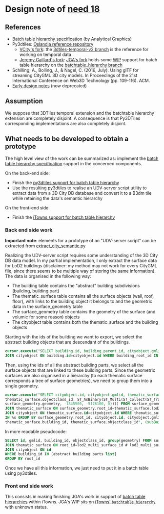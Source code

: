 # Design note of [need 18](https://github.com/MEPP-team/RICT/blob/master/Doc/Devel/Needs/Need018.md)

## References
 * [Batch table hierarchy specification](https://github.com/AnalyticalGraphicsInc/3d-tiles/blob/master/TileFormats/BatchTable/README.md#hierarchy) (by Analytical Graphics)
 * Py3dtiles: [Oslandia reference repository](https://github.com/Oslandia/py3dtiles)
    * [VCity's fork](https://github.com/MEPP-team/py3dtiles): the [3dtiles-temporal-v2 branch](https://github.com/MEPP-team/py3dtiles/tree/3dtiles-temporal-v2) is the reference for working on temporal data
    * [Jeremy Gaillard's fork](https://github.com/Jeremy-Gaillard/py3dtiles): [JGA's fork](https://github.com/Jeremy-Gaillard/py3dtiles) holds some [WIP](https://en.wikipedia.org/wiki/Work_in_process) support for batch table hierarchy on the [batchtable_hierarchy branch](https://github.com/iTowns/itowns/tree/batchtable_hierarchy)
 * Schilling, A., Bolling, J., & Nagel, C. (2016, July). Using glTF for streaming CityGML 3D city models. In Proceedings of the 21st International Conference on Web3D Technology (pp. 109-116). ACM.
 * [Early design notes](DesignNote018-Early_notes.md) (now deprecated)

## Assumption
We suppose that 3DTiles temporal extension and the batchtable hierarchy extension are completely disjoint.
A consequence is that Py3DTiles corresponding implementations are also completely disjoint.

## What needs to be developed to obtain a prototype
The high level view of the work can be summarized as: implement the [batch table hierarchy specification](https://github.com/AnalyticalGraphicsInc/3d-tiles/blob/master/TileFormats/BatchTable/README.md#hierarchy) support in the concerned components.

On the back-end side:
 * Finish the [py3dtiles support for batch table hierarchy](https://github.com/Jeremy-Gaillard/py3dtiles/tree/bt_hierarchy)
 * Use the resulting py3dtiles to realise an UDV-server script utility to extract data from a 3D City DB database and convert it to a B3dm tile while retaining the data's semantic hierarchy

On the front-end side  
* Finish the [iTowns support for batch table hierarchy](https://github.com/iTowns/itowns/tree/batchtable_hierarchy)

### Back end side work

**Important note**: elements for a prototype of an "UDV-server script" can be extracted from 
[extract_city_semantic.py](https://github.com/MEPP-team/UDV-server/blob/semantic_hierarchy/ExtractCityData/extract_city_semantic.py)

Realizing the UDV-server script requires some understanding of the 3D City DB data model. In my partial implementation, I only extract the surface data for LoD2 buildings (disclaimer: my method may not work for every CityGML file, since there seems to be multiple way of storing the same information). The data is organised in the following way:
* The building table contains the "abstract" building subdivisions (building, building part)
* The thematic_surface table contains all the surface objects (wall, roof, floor), with links to the building object it belongs to and the geometric data in the surface_geometry table
* The surface_geometry table contains the geometry of the surface (and volumic for some reason) objects
* The cityobject table contains both the thematic_surface and the building objects

Starting with the ids of the building we want to export, we select the abstract building objects that are descendant of the buildings.
```sql
cursor.execute("SELECT building.id, building_parent_id, cityobject.gmlid, cityobject.objectclass_id FROM building
JOIN cityobject ON building.id=cityobject.id WHERE building_root_id IN %s", (buildingIds,))
```
Then, using the ids of all the abstract building parts, we select all the surface objects that are linked to these building parts. Since the geometric surfaces are also organised in a hierarchy (to each thematic surface corresponds a tree of surface geometries), we need to group them into a single geometry.
```sql
cursor.execute("SELECT cityobject.id, cityobject.gmlid, thematic_surface.building_id,
thematic_surface.objectclass_id, ST_AsBinary(ST_Multi(ST_Collect(ST_Translate(
surface_geometry.geometry, -1845500, -5176100, 0)))) FROM surface_geometry
JOIN thematic_surface ON surface_geometry.root_id=thematic_surface.lod2_multi_surface_id
JOIN cityobject ON thematic_surface.id=cityobject.id WHERE thematic_surface.building_id
IN %s GROUP BY surface_geometry.root_id, cityobject.id, cityobject.gmlid,
thematic_surface.building_id, thematic_surface.objectclass_id", (subBuildingIds,))
```
In more readable pseudocode: 
```sql
SELECT id, gmlid, building_id, objectclass_id, group(geometry) FROM surface_geometry 
JOIN thematic_surface ON root_id=lod2_multi_surface_id # lod2_multi_surface_id only points on the root of the geometry tree
JOIN cityobject ON id
WHERE building_id IN [abstract building parts list]
GROUP BY root_id
```
Once we have all this information, we just need to put it in a batch table using py3dtiles.

### Front end side work
This consists in making finishing JGA's work in support of [batch table hierarchies](https://github.com/AnalyticalGraphicsInc/3d-tiles/blob/master/TileFormats/BatchTable/README.md#hierarchy) within iTowns. 
JGA's WIP sits on [iTowns' `batchtable_hierarchy`](https://github.com/iTowns/itowns/tree/batchtable_hierarchy) with unknown status.

